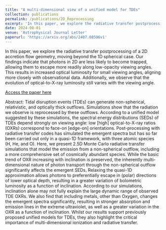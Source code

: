 ```yaml
---
title: "A multi-dimensional view of a unified model for TDEs"
collection: publications
permalink: /publications/2D_Reprocessing
excerpt: 'In this paper, we explore the radiative transfer postprocessing of a 2D accretion flow geometry, moving beyond the 1D spherical case. Our findings indicate that photons in 2D are less likely to become trapped, allowing them to escape more readily along low-opacity viewing angles. This results in increased optical luminosity for small viewing angles, aligning more closely with observational data. Additionally, we observe that the evolution of optical-to-X-ray luminosity still varies with the viewing angle.'
date: 2024-08-01
venue: 'Astrophysical Journal Letter'
paperurl: 'https://arxiv.org/abs/2407.08596v1'
---
```

In this paper, we explore the radiative transfer postprocessing of a 2D accretion flow geometry, moving beyond the 1D spherical case. Our findings indicate that photons in 2D are less likely to become trapped, allowing them to escape more readily along low-opacity viewing angles. This results in increased optical luminosity for small viewing angles, aligning more closely with observational data. Additionally, we observe that the evolution of optical-to-X-ray luminosity still varies with the viewing angle.

<a href="https://ui.adsabs.harvard.edu/abs/2024arXiv240816371P/abstract" target="_blank">Access the paper here</a>

Abstract: Tidal disruption events (TDEs) can generate non-spherical, relativistic, and optically thick outflows. Simulations show that the radiation we observe is reprocessed by these outflows. According to a unified model suggested by these simulations, the spectral energy distributions (SEDs) of TDEs depend strongly on viewing angle: low [high] optical-to-X-ray ratios (OXRs) correspond to face-on [edge-on] orientations. Post-processing with radiative transfer codes has simulated the emergent spectra but has so far been carried out only in a quasi-1D framework, with three atomic species (H, He, and O). Here, we present 2.5D Monte Carlo radiative transfer simulations that model the emission from a non-spherical outflow, including a more comprehensive set of cosmically abundant species. While the basic trend of OXR increasing with inclination is preserved, the inherently multi-dimensional nature of photon transport through the non-spherical outflow significantly affects the emergent SEDs. Relaxing the quasi-1D approximation allows photons to preferentially escape in (polar) directions of lower optical depth, resulting in a greater variation of bolometric luminosity as a function of inclination. According to our simulations, inclination alone may not fully explain the large dynamic range of observed TDE OXRs. We also find that including metals, other than Oxygen, changes the emergent spectra significantly, resulting in stronger absorption and emission lines in the extreme ultraviolet, as well as a greater variation in the OXR as a function of inclination. Whilst our results support previously proposed unified models for TDEs, they also highlight the critical importance of multi-dimensional ionization and radiative transfer.
